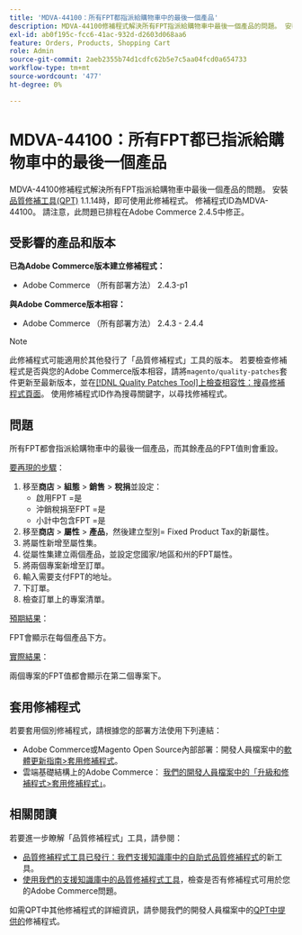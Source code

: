 ```yaml
---
title: 'MDVA-44100：所有FPT都指派給購物車中的最後一個產品'
description: MDVA-44100修補程式解決所有FPT指派給購物車中最後一個產品的問題。 安裝[Quality Patches Tool (QPT)](/help/announcements/adobe-commerce-announcements/magento-quality-patches-released-new-tool-to-self-serve-quality-patches.md) 1.1.14時，即可使用此修補程式。 修補程式ID為MDVA-44100。 請注意，此問題已排程在Adobe Commerce 2.4.5中修正。
exl-id: ab0f195c-fcc6-41ac-932d-d2603d068aa6
feature: Orders, Products, Shopping Cart
role: Admin
source-git-commit: 2aeb2355b74d1cdfc62b5e7c5aa04fcd0a654733
workflow-type: tm+mt
source-wordcount: '477'
ht-degree: 0%

---
```


# MDVA-44100：所有FPT都已指派給購物車中的最後一個產品

MDVA-44100修補程式解決所有FPT指派給購物車中最後一個產品的問題。 安裝[品質修補工具(QPT)](/help/announcements/adobe-commerce-announcements/magento-quality-patches-released-new-tool-to-self-serve-quality-patches.md) 1.1.14時，即可使用此修補程式。 修補程式ID為MDVA-44100。 請注意，此問題已排程在Adobe Commerce 2.4.5中修正。

## 受影響的產品和版本

**已為Adobe Commerce版本建立修補程式：**

* Adobe Commerce （所有部署方法） 2.4.3-p1

**與Adobe Commerce版本相容：**

* Adobe Commerce （所有部署方法） 2.4.3 - 2.4.4

>[!NOTE]
>
>此修補程式可能適用於其他發行了「品質修補程式」工具的版本。 若要檢查修補程式是否與您的Adobe Commerce版本相容，請將`magento/quality-patches`套件更新至最新版本，並在[[!DNL Quality Patches Tool]上檢查相容性：搜尋修補程式頁面](https://experienceleague.adobe.com/tools/commerce-quality-patches/index.html?lang=zh-Hant)。 使用修補程式ID作為搜尋關鍵字，以尋找修補程式。

## 問題

所有FPT都會指派給購物車中的最後一個產品，而其餘產品的FPT值則會重設。

<u>要再現的步驟</u>：

1. 移至&#x200B;**商店** > **組態** > **銷售** > **稅捐**&#x200B;並設定：
   * 啟用FPT =是
   * 沖銷稅捐至FPT =是
   * 小計中包含FPT =是
1. 移至&#x200B;**商店** > **屬性** > **產品**，然後建立型別= Fixed Product Tax的新屬性。
1. 將屬性新增至屬性集。
1. 從屬性集建立兩個產品，並設定您國家/地區和州的FPT屬性。
1. 將兩個專案新增至訂單。
1. 輸入需要支付FPT的地址。
1. 下訂單。
1. 檢查訂單上的專案清單。

<u>預期結果</u>：

FPT會顯示在每個產品下方。

<u>實際結果</u>：

兩個專案的FPT值都會顯示在第二個專案下。

## 套用修補程式

若要套用個別修補程式，請根據您的部署方法使用下列連結：

* Adobe Commerce或Magento Open Source內部部署：開發人員檔案中的[軟體更新指南>套用修補程式](https://experienceleague.adobe.com/zh-hant/docs/commerce-operations/tools/quality-patches-tool/usage)。
* 雲端基礎結構上的Adobe Commerce： [我們的開發人員檔案中的「升級和修補程式>套用修補程式」](https://experienceleague.adobe.com/zh-hant/docs/commerce-cloud-service/user-guide/develop/upgrade/apply-patches)。

## 相關閱讀

若要進一步瞭解「品質修補程式」工具，請參閱：

* [品質修補程式工具已發行：我們支援知識庫中的自助式品質修補程式](/help/announcements/adobe-commerce-announcements/magento-quality-patches-released-new-tool-to-self-serve-quality-patches.md)的新工具。
* [使用我們的支援知識庫中的品質修補程式工具](/help/support-tools/patches-available-in-qpt-tool/check-patch-for-magento-issue-with-magento-quality-patches.md)，檢查是否有修補程式可用於您的Adobe Commerce問題。

如需QPT中其他修補程式的詳細資訊，請參閱我們的開發人員檔案中的[QPT中提供的](https://experienceleague.adobe.com/tools/commerce-quality-patches/index.html?lang=zh-Hant)修補程式。
